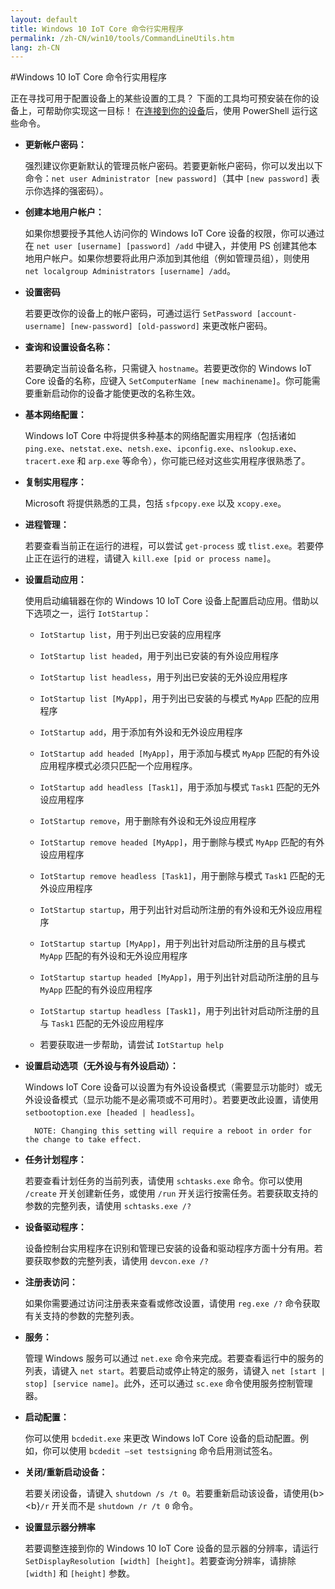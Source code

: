 ```yaml
---
layout: default
title: Windows 10 IoT Core 命令行实用程序
permalink: /zh-CN/win10/tools/CommandLineUtils.htm
lang: zh-CN
---
```


#Windows 10 IoT Core 命令行实用程序

正在寻找可用于配置设备上的某些设置的工具？ 下面的工具均可预安装在你的设备上，可帮助你实现这一目标！ 在[连接到你的设备]({{site.baseurl}}/{{page.lang}}/win10/samples/PowerShell.htm)后，使用 PowerShell 运行这些命令。

* **更新帐户密码：**

	强烈建议你更新默认的管理员帐户密码。若要更新帐户密码，你可以发出以下命令：`net user Administrator [new password]`（其中 `[new password]` 表示你选择的强密码）。

* **创建本地用户帐户：**

	如果你想要授予其他人访问你的 Windows IoT Core 设备的权限，你可以通过在 `net user [username] [password] /add` 中键入，并使用 PS 创建其他本地用户帐户。如果你想要将此用户添加到其他组（例如管理员组），则使用 `net localgroup Administrators [username] /add`。

* **设置密码**

	若要更改你的设备上的帐户密码，可通过运行 `SetPassword [account-username] [new-password] [old-password]` 来更改帐户密码。

* **查询和设置设备名称：**

	若要确定当前设备名称，只需键入 `hostname`。若要更改你的 Windows IoT Core 设备的名称，应键入 `SetComputerName [new machinename]`。你可能需要重新启动你的设备才能使更改的名称生效。

* **基本网络配置：**

	Windows IoT Core 中将提供多种基本的网络配置实用程序（包括诸如 `ping.exe`、`netstat.exe`、`netsh.exe`、`ipconfig.exe`、`nslookup.exe`、`tracert.exe` 和 `arp.exe` 等命令），你可能已经对这些实用程序很熟悉了。

* **复制实用程序：**

	Microsoft 将提供熟悉的工具，包括 `sfpcopy.exe` 以及 `xcopy.exe`。

* **进程管理：**

	若要查看当前正在运行的进程，可以尝试 `get-process` 或 `tlist.exe`。若要停止正在运行的进程，请键入 `kill.exe [pid or process name]`。

* **设置启动应用：**

	使用启动编辑器在你的 Windows 10 IoT Core 设备上配置启动应用。借助以下选项之一，运行 `IotStartup`：

	* `IotStartup list`，用于列出已安装的应用程序

    * `IotStartup list headed`，用于列出已安装的有外设应用程序

    * `IotStartup list headless`，用于列出已安装的无外设应用程序

    * `IotStartup list [MyApp]`，用于列出已安装的与模式 `MyApp` 匹配的应用程序

    * `IotStartup add`，用于添加有外设和无外设应用程序

    * `IotStartup add headed [MyApp]`，用于添加与模式 `MyApp` 匹配的有外设应用程序模式必须只匹配一个应用程序。

    * `IotStartup add headless [Task1]`，用于添加与模式 `Task1` 匹配的无外设应用程序

    * `IotStartup remove`，用于删除有外设和无外设应用程序

    * `IotStartup remove headed [MyApp]`，用于删除与模式 `MyApp` 匹配的有外设应用程序

    * `IotStartup remove headless [Task1]`，用于删除与模式 `Task1` 匹配的无外设应用程序

    * `IotStartup startup`，用于列出针对启动所注册的有外设和无外设应用程序

    * `IotStartup startup [MyApp]`，用于列出针对启动所注册的且与模式 `MyApp` 匹配的有外设和无外设应用程序

    * `IotStartup startup headed [MyApp]`，用于列出针对启动所注册的且与 `MyApp` 匹配的有外设应用程序

    * `IotStartup startup headless [Task1]`，用于列出针对启动所注册的且与 `Task1` 匹配的无外设应用程序

	* 若要获取进一步帮助，请尝试 `IotStartup help`

* **设置启动选项（无外设与有外设启动）：**

	Windows IoT Core 设备可以设置为有外设设备模式（需要显示功能时）或无外设设备模式（显示功能不是必需项或不可用时）。若要更改此设置，请使用 `setbootoption.exe [headed | headless]`。

		NOTE: Changing this setting will require a reboot in order for the change to take effect.

* **任务计划程序：**

	若要查看计划任务的当前列表，请使用 `schtasks.exe` 命令。你可以使用 `/create` 开关创建新任务，或使用 `/run` 开关运行按需任务。若要获取支持的参数的完整列表，请使用 `schtasks.exe /?`

* **设备驱动程序：**

	设备控制台实用程序在识别和管理已安装的设备和驱动程序方面十分有用。若要获取参数的完整列表，请使用 `devcon.exe /?`

* **注册表访问：**

	如果你需要通过访问注册表来查看或修改设置，请使用 `reg.exe /?` 命令获取有关支持的参数的完整列表。

* **服务：**

	管理 Windows 服务可以通过 `net.exe` 命令来完成。若要查看运行中的服务的列表，请键入 `net start`。若要启动或停止特定的服务，请键入 `net [start | stop] [service name]`。此外，还可以通过 `sc.exe` 命令使用服务控制管理器。

* **启动配置：**

	你可以使用 `bcdedit.exe` 来更改 Windows IoT Core 设备的启动配置。例如，你可以使用 `bcdedit –set testsigning` 命令启用测试签名。

* **关闭/重新启动设备：**

	若要关闭设备，请键入 `shutdown /s /t 0`。若要重新启动该设备，请使用{b\> \<b}`/r` 开关而不是 `shutdown /r /t 0` 命令。

* **设置显示器分辨率**

	若要调整连接到你的 Windows 10 IoT Core 设备的显示器的分辨率，请运行 `SetDisplayResolution [width] [height]`。若要查询分辨率，请排除 `[width]` 和 `[height]` 参数。
